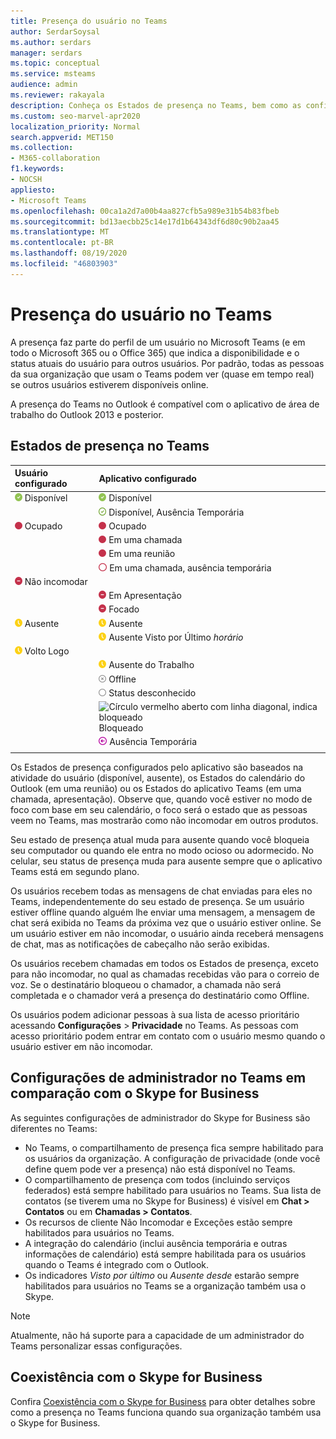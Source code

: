 ```yaml
---
title: Presença do usuário no Teams
author: SerdarSoysal
ms.author: serdars
manager: serdars
ms.topic: conceptual
ms.service: msteams
audience: admin
ms.reviewer: rakayala
description: Conheça os Estados de presença no Teams, bem como as configurações administrativas do recurso de presença.
ms.custom: seo-marvel-apr2020
localization_priority: Normal
search.appverid: MET150
ms.collection:
- M365-collaboration
f1.keywords:
- NOCSH
appliesto:
- Microsoft Teams
ms.openlocfilehash: 00ca1a2d7a00b4aa827cfb5a989e31b54b83fbeb
ms.sourcegitcommit: bd13aecbb25c14e17d1b64343df6d80c90b2aa45
ms.translationtype: MT
ms.contentlocale: pt-BR
ms.lasthandoff: 08/19/2020
ms.locfileid: "46803903"
---
```

# <a name="user-presence-in-teams"></a>Presença do usuário no Teams

A presença faz parte do perfil de um usuário no Microsoft Teams (e em todo o Microsoft 365 ou o Office 365) que indica a disponibilidade e o status atuais do usuário para outros usuários. Por padrão, todas as pessoas da sua organização que usam o Teams podem ver (quase em tempo real) se outros usuários estiverem disponíveis online.

A presença do Teams no Outlook é compatível com o aplicativo de área de trabalho do Outlook 2013 e posterior.

## <a name="presence-states-in-teams"></a>Estados de presença no Teams

|Usuário configurado|Aplicativo configurado|
|:--- |:---|
| ![Marca de seleção verde, indica Presença Disponível](media/Presence_Available.png) Disponível|![Marca de seleção verde, indica Presença Disponível](media/Presence_Available.png) Disponível|
|| ![Marca de seleção verde aberta, indica at disponível](media/Presence_Available_OOF.png) Disponível, Ausência Temporária |
|  ![Círculo vermelho, indica Ocupado](media/Presence_Busy.png) Ocupado |  ![Círculo vermelho, indica Ocupado](media/Presence_Busy.png) Ocupado  |
|| ![Círculo vermelho, indica Ocupado em uma chamada](media/Presence_Busy.png) Em uma chamada|
|| ![Círculo vermelho, indica Ocupado em uma reunião](media/Presence_Busy.png) Em uma reunião |
|| ![Círculo vermelho aberto, indica ocupado](media/Presence_Busy_OOF.png) Em uma chamada, ausência temporária|
|  ![Círculo vermelho com linha branca, indica Não Incomodar](media/Presence_DND.png) Não incomodar ||
|| ![Círculo vermelho com linha branca, indica Em Apresentação](media/Presence_DND.png) Em Apresentação|
|| ![Círculo vermelho com linha branca, indica Focado](media/Presence_DND.png) Focado|
| ![Ícone de relógio amarelo, indica ausente](media/Presence_Away.png) Ausente| ![Ícone de relógio amarelo, indica ausente](media/Presence_Away.png) Ausente|
|| ![Ícone de relógio amarelo, indica ausente](media/Presence_Away.png) Ausente Visto por Último *horário*|
|![Ícone de relógio amarelo, indica ausente, volto logo](media/Presence_Away.png) Volto Logo| |
|| ![Ícone de relógio amarelo, indica ausente do trabalho](media/Presence_Away.png)  Ausente do Trabalho|
|| ![Círculo cinza com x, indica Offline](media/Presence_Offline.png) Offline |
|| ![Círculo cinza aberta, indica status desconhecido](media/Presence_Unknown.png) Status desconhecido|
||![Círculo vermelho aberto com linha diagonal, indica bloqueado](media/Presence_Blocked.png) Bloqueado |
|| ![Círculo roxo com seta, indica Ausência temporária](media/Presence_OOF.png) Ausência Temporária|
|||

Os Estados de presença configurados pelo aplicativo são baseados na atividade do usuário (disponível, ausente), os Estados do calendário do Outlook (em uma reunião) ou os Estados do aplicativo Teams (em uma chamada, apresentação). Observe que, quando você estiver no modo de foco com base em seu calendário, o foco será o estado que as pessoas veem no Teams, mas mostrarão como não incomodar em outros produtos.

Seu estado de presença atual muda para ausente quando você bloqueia seu computador ou quando ele entra no modo ocioso ou adormecido. No celular, seu status de presença muda para ausente sempre que o aplicativo Teams está em segundo plano.

Os usuários recebem todas as mensagens de chat enviadas para eles no Teams, independentemente do seu estado de presença. Se um usuário estiver offline quando alguém lhe enviar uma mensagem, a mensagem de chat será exibida no Teams da próxima vez que o usuário estiver online. Se um usuário estiver em não incomodar, o usuário ainda receberá mensagens de chat, mas as notificações de cabeçalho não serão exibidas.

Os usuários recebem chamadas em todos os Estados de presença, exceto para não incomodar, no qual as chamadas recebidas vão para o correio de voz. Se o destinatário bloqueou o chamador, a chamada não será completada e o chamador verá a presença do destinatário como Offline.

Os usuários podem adicionar pessoas à sua lista de acesso prioritário acessando **Configurações** > **Privacidade** no Teams. As pessoas com acesso prioritário podem entrar em contato com o usuário mesmo quando o usuário estiver em não incomodar.

## <a name="admin-settings-in-teams-compared-to-skype-for-business"></a>Configurações de administrador no Teams em comparação com o Skype for Business

As seguintes configurações de administrador do Skype for Business são diferentes no Teams:

- No Teams, o compartilhamento de presença fica sempre habilitado para os usuários da organização. A configuração de privacidade (onde você define quem pode ver a presença) não está disponível no Teams.
- O compartilhamento de presença com todos (incluindo serviços federados) está sempre habilitado para usuários no Teams. Sua lista de contatos (se tiverem uma no Skype for Business) é visível em **Chat > Contatos** ou em **Chamadas > Contatos**.
- Os recursos de cliente Não Incomodar e Exceções estão sempre habilitados para usuários no Teams.
- A integração do calendário (inclui ausência temporária e outras informações de calendário) está sempre habilitada para os usuários quando o Teams é integrado com o Outlook.
- Os indicadores *Visto por último* ou *Ausente desde* estarão sempre habilitados para usuários no Teams se a organização também usa o Skype.

> [!NOTE]
> Atualmente, não há suporte para a capacidade de um administrador do Teams personalizar essas configurações.

## <a name="coexistence-with-skype-for-business"></a>Coexistência com o Skype for Business

Confira [Coexistência com o Skype for Business](coexistence-chat-calls-presence.md) para obter detalhes sobre como a presença no Teams funciona quando sua organização também usa o Skype for Business.
